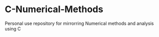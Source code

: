 # C-Numerical-Methods
Personal use repository for mirrorring Numerical methods and analysis using C
